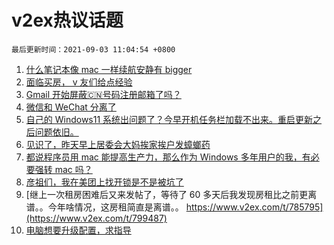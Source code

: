 # v2ex热议话题

`最后更新时间：2021-09-03 11:04:54 +0800`

1. [什么笔记本像 mac 一样续航安静有 bigger](https://www.v2ex.com/t/799472)
1. [面临买房， v 友们给点经验](https://www.v2ex.com/t/799444)
1. [Gmail 开始屏蔽🇨🇳号码注册邮箱了吗？](https://www.v2ex.com/t/799435)
1. [微信和 WeChat 分离了](https://www.v2ex.com/t/799546)
1. [自己的 Windows11 系统出问题了？今早开机任务栏加载不出来。重启更新之后问题依旧。](https://www.v2ex.com/t/799583)
1. [见识了，昨天早上居委会大妈挨家挨户发蟑螂药](https://www.v2ex.com/t/799576)
1. [都说程序员用 mac 能提高生产力，那么作为 Windows 多年用户的我，有必要强转 mac 吗？](https://www.v2ex.com/t/799602)
1. [彦祖们，我在美团上找开锁是不是被坑了](https://www.v2ex.com/t/799557)
1. [继上一次租房困难后又来发帖了，等待了 60 多天后我发现房租比之前更离谱。。今年啥情况，这房租简直是离谱。。
https://www.v2ex.com/t/785795](https://www.v2ex.com/t/799487)
1. [电脑想要升级配置，求指导](https://www.v2ex.com/t/799477)

